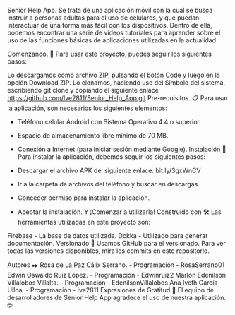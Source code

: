 Senior Help App.
Se trata de una aplicación móvil con la cual se busca instruir a personas adultas para el uso de celulares, y que puedan interactuar de una forma más fácil con los dispositivos. Dentro de ella, podemos encontrar una serie de videos tutoriales para aprender sobre el uso de las funciones básicas de aplicaciones utilizadas en la actualidad.

Comenzando. 🚀
Para usar este proyecto, puedes seguir los siguientes pasos:

Lo descargamos como archivo ZIP, pulsando el botón Code y luego en la opción Download ZIP.
Lo clonamos, haciendo uso del Símbolo del sistema, escribiendo git clone y copiando el siguiente enlace https://github.com/Ive2811/Senior_Help_App.git
Pre-requisitos. 📋
Para usar la aplicación, son necesarios los siguientes elementos:

* Teléfono celular Android con Sistema Operativo 4.4 o superior.
* Espacio de almacenamiento libre mínimo de 70 MB.
* Conexión a Internet (para iniciar sesión mediante Google).
Instalación 🔧
Para instalar la aplicación, debemos seguir los siguientes pasos:

* Descargar el archivo APK del siguiente enlace: bit.ly/3gxWnCV 
* Ir a la carpeta de archivos del teléfono y buscar en descargas.
* Conceder permiso para instalar la aplicación.
* Aceptar la instalación.
Y ¡Comenzar a utilizarla!
Construido con 🛠️
Las herramientas utilizadas en este proyecto son:

Firebase - La base de datos utilizada.
Dokka - Utilizado para generar documentación.
Versionado 📌
Usamos GitHub para el versionado. Para ver todas las versiones disponibles, mira los commits en este repositorio.

Autores ✒️
Rosa de La Paz Cálix Serrano. - Programación - RosaSerrano01
Edwin Oswaldo Ruíz López. - Programación - Edwinruiz2
Marlon Edenilson Villalobos Villalta. - Programación - EdenilsonVillalobos
Ana Iveth García Ulloa. - Programación - Ive2811
Expresiones de Gratitud 🎁
El equipo de desarrolladores de Senior Help App agradece el uso de nuestra aplicación. 🤓
